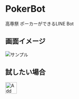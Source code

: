 # PokerBot
高専祭 ポーカーができるLINE Bot

## 画面イメージ
![サンプル](https://raw.githubusercontent.com/Dosugamea/PokerBot/master/screenshot.jpg "サンプル")

## 試したい場合
<a href="https://line.me/R/ti/p/%40bfg4052h"><img height="36" border="0" alt="Add friend" src="https://scdn.line-apps.com/n/line_add_friends/btn/en.png"></a>
